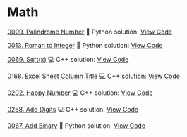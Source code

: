 # Math


[0009. Palindrome Number](https://leetcode.com/problems/palindrome-number/)
🐍 Python solution: [View Code](../Problems/0009.Palindrome-Number/0009.Palindrome-Number.py)

[0013. Roman to Integer](https://leetcode.com/problems/roman-to-integer/)
🐍 Python solution: [View Code](../Problems/0013.Roman-to-Integer/0013.Roman-to-Integer.py)

[0069. Sqrt(x)](https://leetcode.com/problems/sqrt(x)/)
💻 C++ solution: [View Code](../Problems/0069.Sqrt(x)/0069.Sqrt(x).cpp)

[0168. Excel Sheet Column Title](https://leetcode.com/problems/excel-sheet-column-title/)
💻 C++ solution: [View Code](../Problems/0168.Excel-Sheet-Column-Title/0168.Excel-Sheet-Column-Title.cpp)

[0202. Happy Number](https://leetcode.com/problems/happy-number/)
💻 C++ solution: [View Code](../Problems/0202.Happy-Number/0202.Happy-Number.cpp)

[0258. Add Digits](https://leetcode.com/problems/add-digits/)
💻 C++ solution: [View Code](../Problems/0258.Add-Digits/0258.Add-Digits.cpp)

[0067. Add Binary](https://leetcode.com/problems/add-binary/)
🐍 Python solution: [View Code](../Problems/0067.add-binary/0067.add-binary.py)

